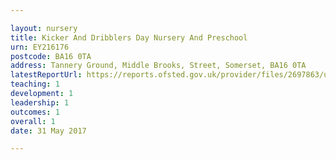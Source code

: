 ```yaml
---

layout: nursery
title: Kicker And Dribblers Day Nursery And Preschool
urn: EY216176
postcode: BA16 0TA
address: Tannery Ground, Middle Brooks, Street, Somerset, BA16 0TA
latestReportUrl: https://reports.ofsted.gov.uk/provider/files/2697863/urn/EY216176.pdf
teaching: 1
development: 1
leadership: 1
outcomes: 1
overall: 1
date: 31 May 2017

---
```

